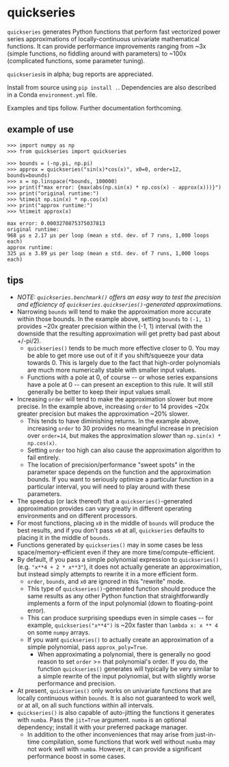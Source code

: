 # quickseries

`quickseries` generates Python functions that perform fast vectorized power 
series approximations of locally-continuous univariate mathematical functions.
It can provide performance improvements ranging from ~3x (simple functions, no
fiddling around with parameters) to ~100x (complicated functions, some parameter
tuning).

`quickseries`is in alpha; bug reports are appreciated.

Install from source using `pip install .`. Dependencies are also described
in a Conda `environment.yml` file.

Examples and tips follow. Further documentation forthcoming.

## example of use

```
>>> import numpy as np
>>> from quickseries import quickseries

>>> bounds = (-np.pi, np.pi)
>>> approx = quickseries("sin(x)*cos(x)", x0=0, order=12, bounds=bounds)
>>> x = np.linspace(*bounds, 100000)
>>> print(f"max error: {max(abs(np.sin(x) * np.cos(x) - approx(x)))}")
>>> print("original runtime:")
>>> %timeit np.sin(x) * np.cos(x)
>>> print("approx runtime:")
>>> %timeit approx(x)

max error: 0.0003270875375037813
original runtime:
968 µs ± 2.17 µs per loop (mean ± std. dev. of 7 runs, 1,000 loops each)
approx runtime:
325 µs ± 3.89 µs per loop (mean ± std. dev. of 7 runs, 1,000 loops each)
```

## tips

* *NOTE: `quickseries.benchmark()` offers an easy way to test the precision and
  efficiency of `quickseries.quickseries()`-generated approximations.*
* Narrowing `bounds` will tend to make the approximation more accurate within
those bounds. In the example above, setting `bounds` to `(-1, 1)` provides 
~20x greater precision within the (-1, 1) interval (with the downside that 
the resulting approximation will get pretty bad past about +/-pi/2).
    * `quickseries()` tends to be much more effective closer to 0. You may be
      able to get more use out of it if you shift/squeeze your data towards 0.
      This is largely due to the fact that high-order polynomials are much more
      numerically stable with smaller input values.
    * Functions with a pole at 0, of course -- or whose series expansions have
      a pole at 0 -- can present an exception to this rule. It will still
      generally be better to keep their input values small.
* Increasing `order` will tend to make the approximation slower but more 
precise. In the example above, increasing `order` to 14 provides ~20x 
greater precision but makes the approximation ~20% slower.
  * This tends to have diminishing returns. In the example above, increasing 
  `order` to 30 provides no meaningful increase in precision over `order=14`, 
  but makes the approximation *slower* than `np.sin(x) * np.cos(x)`.
  * Setting `order` too high can also cause the approximation algorithm to
  fail entirely.
  * The location of precision/performance "sweet spots" in the parameter space 
  depends on the function and the approximation bounds. If you want to 
  seriously optimize a particular function in a particular interval, you will 
  need to play around with these parameters.
* The speedup (or lack thereof) that a `quickseries()`-generated approximation 
provides can vary greatly in different operating environments and on different 
processors.
* For most functions, placing `x0` in the middle of `bounds` will produce the
best results, and if you don't pass `x0` at all, `quickseries` defaults to 
placing it in the middle of `bounds`.
* Functions generated by `quickseries()` may in some cases be less 
space/memory-efficient even if they are more time/compute-efficient.
* By default, if you pass a simple polynomial expression to `quickseries()`
(e.g. `"x**4 + 2 * x**3"`), it does not actually generate an approximation, 
but instead simply attempts to rewrite it in a more efficient form.
    * `order`, `bounds`, and `x0` are ignored in this "rewrite" mode.
    * This type of `quickseries()`-generated function should produce the same 
    results as any other Python function that straightforwardly implements a
    form of the input polynomial (down to floating-point error).
    * This can produce surprising speedups even in simple cases -- for example,
    `quickseries("x**4")` is ~20x faster than `lambda x: x ** 4` on some 
    `numpy` arrays.  
    * If you want `quickseries()` to actually create an approximation of a 
    simple polynomial, pass `approx_poly=True`.
      * When approximating a polynomial, there is generally no good reason to 
      set `order` >= that polynomial's order. If you do, the function 
      `quickseries()` generates will typically be very similar to a simple 
      rewrite of the input polynomial, but with slightly worse performance and 
      precision.
* At present, `quickseries()` only works on univariate functions that are 
locally continuous within `bounds`. It is also not guaranteed to work well, or 
at all, on all such functions within all intervals.
* `quickseries()` is also capable of auto-jitting the functions it generates
with `numba`. Pass the `jit=True` argument. `numba` is an optional dependency; 
install it with your preferred package manager.
  * In addition to the other inconveniences that may arise from just-in-time
  compilation, some functions that work well without `numba` may not work well
  with `numba`. However, it can provide a significant performance boost in some
  cases.

